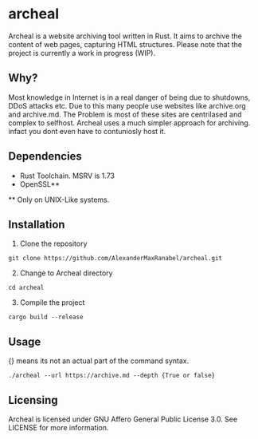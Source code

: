 # archeal
Archeal is a website archiving tool written in Rust. It aims to archive the content of web pages, capturing HTML structures. 
Please note that the project is currently a work in progress (WIP).

## Why?
Most knowledge in Internet is in a real danger of being due to shutdowns, DDoS attacks etc. Due to this many people use websites like archive.org and archive.md.
The Problem is most of these sites are centrilased and complex to selfhost. Archeal uses a much simpler approach for archiving. infact you dont even have to contuniosly host it.



## Dependencies
- Rust Toolchain. MSRV is 1.73
- OpenSSL**

** Only on UNIX-Like systems.

## Installation
1. Clone the repository
```
git clone https://github.com/AlexanderMaxRanabel/archeal.git
```
2. Change to Archeal directory
```
cd archeal
```
3. Compile the project
```
cargo build --release
```

## Usage
{} means its not an actual part of the command syntax.

```
./archeal --url https://archive.md --depth {True or false}
```

## Licensing
Archeal is licensed under GNU Affero General Public License 3.0. See LICENSE for more information.
